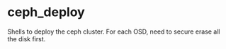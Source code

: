 # ceph_deploy

Shells to deploy the ceph cluster.
For each OSD, need to secure erase all the disk first.
